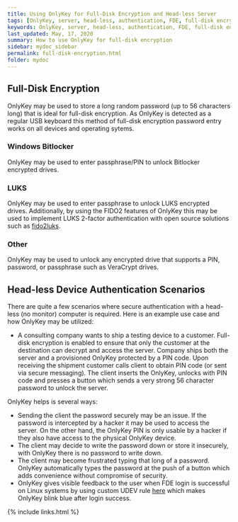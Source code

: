 ```yaml
---
title: Using OnlyKey for Full-Disk Encryption and Head-less Server
tags: [OnlyKey, server, head-less, authentication, FDE, full-disk encryption]
keywords: OnlyKey, server, head-less, authentication, FDE, full-disk encryption
last_updated: May, 17, 2020
summary: How to use OnlyKey for full-disk encryption
sidebar: mydoc_sidebar
permalink: full-disk-encryption.html
folder: mydoc
---
```


## Full-Disk Encryption

OnlyKey may be used to store a long random password (up to 56 characters long) that is ideal for full-disk encryption. As OnlyKey is detected as a regular USB keyboard this method of full-disk encryption password entry works on all devices and operating sytems.

### Windows Bitlocker

OnlyKey may be used to enter passphrase/PIN to unlock Bitlocker encrypted drives.

### LUKS

OnlyKey may be used to enter passphrase to unlock LUKS encrypted drives. Additionally, by using the FIDO2 features of OnlyKey this may be used to implement LUKS 2-factor authentication with open source solutions such as [fido2luks](https://github.com/shimunn/fido2luks).

### Other

OnlyKey may be used to unlock any encrypted drive that supports a PIN, password, or passphrase such as VeraCrypt drives.

## Head-less Device Authentication Scenarios

There are quite a few scenarios where secure authentication with a head-less (no monitor) computer is required. Here is an example use case and how OnlyKey may be utilized:

- A consulting company wants to ship a testing device to a customer. Full-disk encryption is enabled to ensure that only the customer at the destination can decrypt and access the server. Company ships both the server and a provisioned OnlyKey protected by a PIN code. Upon receiving the shipment customer calls client to obtain PIN code (or sent via secure messaging). The client inserts the OnlyKey, unlocks with PIN code and presses a button which sends a very strong 56 character password to unlock the server.

OnlyKey helps is several ways:
  - Sending the client the password securely may be an issue. If the password is intercepted by a hacker it may be used to access the server. On the other hand, the OnlyKey PIN is only usable by a hacker if they also have access to the physical OnlyKey device.
  - The client may decide to write the password down or store it insecurely, with OnlyKey there is no password to write down.
  - The client may become frustrated typing that long of a password. OnlyKey automatically types the password at the push of a button which adds convenience without compromise of security.
  - OnlyKey gives visible feedback to the user when FDE login is successful on Linux systems by using custom UDEV rule [here](https://docs.crp.to/49-onlykey-blink.rules) which makes OnlyKey blink blue after login success.


{% include links.html %}
